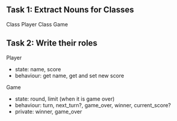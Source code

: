 ## Task 1: Extract Nouns for Classes
Class Player
Class Game

## Task 2: Write their roles
Player
- state: name, score
- behaviour: get name, get and set new score

Game
- state: round, limit (when it is game over)
- behaviour: turn, next_turn?, game_over, winner, current_score?
- private: winner, game_over